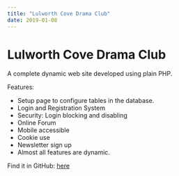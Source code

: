 ```yaml
---
title: "Lulworth Cove Drama Club"
date: 2019-01-08
---
```


# Lulworth Cove Drama Club
A complete dynamic web site developed using plain PHP.

Features:
* Setup page to configure tables in the database.
* Login and Registration System
* Security: Login blocking and disabling
* Online Forum
* Mobile accessible
* Cookie use
* Newsletter sign up
* Almost all features are dynamic.

Find it in GitHub: [here](https://github.com/elwyncrestha/LulworthCoveDramaClub)
